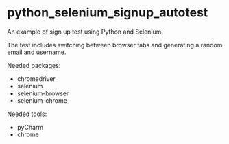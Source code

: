 # python_selenium_signup_autotest
An example of sign up test using Python and Selenium.

The test includes switching between browser tabs and generating a random email and username.

Needed packages:
- chromedriver
- selenium
- selenium-browser
- selenium-chrome

Needed tools:
- pyCharm
- chrome
